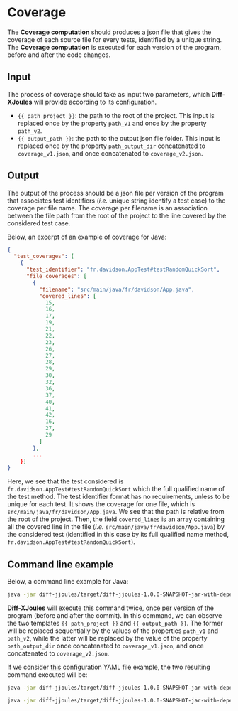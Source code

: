 # Coverage

The **Coverage computation** should produces a json file that gives the coverage of each source file for every tests, identified by a unique string.
The **Coverage computation** is executed for each version of the program, before and after the code changes.

## Input

The process of coverage should take as input two parameters, which **Diff-XJoules** will provide according to its configuration.

- `{{ path_project }}`: the path to the root of the project. This input is replaced once by the property `path_v1` and once by the property `path_v2`.
- `{{ output_path }}`: the path to the output json file folder. This input is replaced once by the property `path_output_dir` concatenated to `coverage_v1.json`, and once concatenated to `coverage_v2.json`.

## Output

The output of the process should be a json file per version of the program that associates test identifiers (_i.e._ unique string identify a test case) to the coverage per file name.
The coverage per filename is an association between the file path from the root of the project to the line covered by the considered test case.

Below, an excerpt of an example of coverage for Java:

```json
{
  "test_coverages": [
    {
      "test_identifier": "fr.davidson.AppTest#testRandomQuickSort",
      "file_coverages": [
        {
          "filename": "src/main/java/fr/davidson/App.java",
          "covered_lines": [
            15,
            16,
            17,
            19,
            21,
            22,
            23,
            26,
            27,
            28,
            29,
            30,
            32,
            36,
            37,
            40,
            41,
            42,
            16,
            27,
            29
          ]
        },
        ...
    }]
}
```

Here, we see that the test considered is `fr.davidson.AppTest#testRandomQuickSort` which the full qualified name of the test method.
The test identifier format has no requirements, unless to be unique for each test.
It shows the coverage for one file, which is `src/main/java/fr/davidson/App.java`. 
We see that the path is relative from the root of the project.
Then, the field `covered_lines` is an array containing all the covered line in the file (_i.e._ `src/main/java/fr/davidson/App.java`) by the considered test (identified in this case by its full qualified name method, `fr.davidson.AppTest#testRandomQuickSort`).

## Command line example

Below, a command line example for Java:

```sh
java -jar diff-jjoules/target/diff-jjoules-1.0.0-SNAPSHOT-jar-with-dependencies.jar --path-to-project {{ path_project }} --task TEST_COVERAGE --output-path {{ output_path }}
```

**Diff-XJoules** will execute this command twice, once per version of the program (before and after the commit).
In this command, we can observe the two templates `{{ path_project }}` and `{{ output_path }}`.
The former will be replaced sequentially by the values of the properties `path_v1` and `path_v2`, while the latter will be replaced by the value of the property `path_output_dir` once concatenated to `coverage_v1.json`, and once concatenated to `coverage_v2.json`.

If we consider [this](https://github.com/davidson-consulting/diff-xjoules/blob/main/test_resources/configuration_file_example.yaml) configuration YAML file example, the two resulting command executed will be:

```sh
java -jar diff-jjoules/target/diff-jjoules-1.0.0-SNAPSHOT-jar-with-dependencies.jar --path-to-project diff-jjoules/src/test/resources/diff-jjoules-toy-java-project --task TEST_COVERAGE --output-path path_output_dir/coverage_v1.json
```
```sh
java -jar diff-jjoules/target/diff-jjoules-1.0.0-SNAPSHOT-jar-with-dependencies.jar --path-to-project diff-jjoules/src/test/resources/diff-jjoules-toy-java-project-v2 --task TEST_COVERAGE --output-path path_output_dir/coverage_v2.json
```